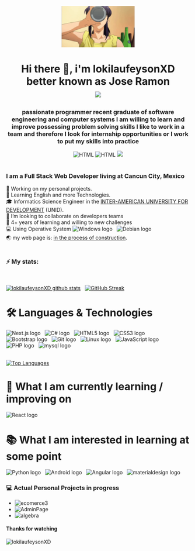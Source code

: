 <div id="header" align="center">
        <img src="https://github.com/lokilaufeysonXD/Gif_Imagen_Redmi_Perfil/blob/main/Gif/Anime/Evangelion/Misato_drinking_beer.gif" width="200" alt="gif"/>
        <h1 align="centar"> 
            Hi there 👋, i'm lokilaufeysonXD better known as Jose Ramon <br/> 
            <img src="https://img.shields.io/badge/Freelancer-29B2FE?style=for-the-badge&logo=Freelancer&logoColor=white" width="200" /> 
        </h1> 
        <h3 align="center">
            passionate programmer recent graduate of software engineering and computer systems
            I am willing to learn and improve possessing problem solving skills
            I like to work in a team and therefore I look for internship opportunities or
            I work to put my skills into practice
        </h3>
        <div id="badges" align="center">
            <img src="https://img.shields.io/github/stars/lokilaufeysonXD?color=orange&style=for-the-badge" alt="HTML" />
            <img src="https://img.shields.io/github/followers/lokilaufeysonXD?style=for-the-badge" alt="HTML" />
            <a hreft="https://twitter.com/jose_laufeyson">
                <img src="https://img.shields.io/twitter/url?color=blue&label=%40jose_laufeyson&logo=twitter&style=for-the-badge&url=https%3A%2F%2Ftwitter.com%2Fjose_laufeyson" />
            </a>
        </div>
</div>
<br/>

### I am a Full Stack Web Developer living at Cancun City, Mexico

🔭 Working on my personal projects. <br/>
🌱 Learning English and more Technologies. <br/>
🎓 Informatics Science Engineer in the [INTER-AMERICAN UNIVERSITY FOR DEVELOPMENT](https://www.unid.edu.mx/) (UNID). <br/>
👯 I’m looking to collaborate on developers teams <br/>
💼 4+ years of learning and willing to new challenges <br/>
💻 Using Operative System 
<img src="https://img.shields.io/badge/Windows-282C34?logo=Windows" alt="Windows logo" title="Windows" height="20" /> &nbsp;
<img src="https://img.shields.io/badge/Debian-282C34?logo=debian" alt="Debian logo" title="Debian" height="20" />
<br/>
🌏 my web page is: [in the process of construction](). <br/> 
<br/>

### ⚡ My stats:
<br/>

[![lokilaufeysonXD github stats](https://github-readme-stats.vercel.app/api?username=lokilaufeysonXD&show_icons=true&hide_border=true)](https://github.com/lokilaufeysonXD)
&nbsp;
[![GitHub Streak](http://github-readme-streak-stats.herokuapp.com?user=lokilaufeysonXD&theme=default)](https://git.io/streak-stats)


<div align="left">
    <h1>🛠 Languages & Technologies</h1>
    <div>
        <img src="https://img.shields.io/badge/Next.js-282C34?logo=next.js&logoColor=white" alt="Next.js logo" title="Next.js" height="25" />
        &nbsp;
        <img src="https://img.shields.io/badge/C%23-282C34?logo=c-sharp&logoColor=9b4f96" alt="C# logo" title="C#" height="25" />
        &nbsp;
        <img src="https://img.shields.io/badge/HTML5-282C34?logo=html5&logoColor=E34F26" alt="HTML5 logo" title="HTML5" height="25" />
        &nbsp;
        <img src="https://img.shields.io/badge/CSS3-282C34?logo=css3&logoColor=1572B6" alt="CSS3 logo" title="CSS3" height="25" />
        &nbsp;
        <img src="https://img.shields.io/badge/Bootstrap-282C34?logo=bootstrap" alt="Bootstrap logo" title="Bootstrap" height="25" />
        &nbsp;
        <img src="https://img.shields.io/badge/git-282C34?logo=git&logoColor=F05032" alt="Git logo" title="Git" height="25" />
        &nbsp;
        <img src="https://img.shields.io/badge/Linux-282C34?logo=linux&logoColor=FFFFFF" alt="Linux logo" title="Linux" height="25" />
        &nbsp;
        <img src="https://img.shields.io/badge/JavaScript-282C34?logo=javascript&logoColor=F7DF1E" alt="JavaScript logo" title="JavaScript" height="25" />
        &nbsp;
        <img src="https://img.shields.io/badge/PHP-282C34?logo=php&logoColor=777bb4" alt="PHP logo" title="PHP" height="25" />
        &nbsp;
        <img src="https://img.shields.io/badge/mysql-282C34?logo=mysql&logoColor=777bb4" alt="mysql logo" title="mysql" height="25" />
    </div>  
    <br/>     
                
[![Top Languages](https://github-readme-stats.vercel.app/api/top-langs/?username=lokilaufeysonXD&layout=compact)](https://github.com/lokilaufeysonXD)


<div align="left">
    <h1>📖  What I am currently learning / improving on</h1>
    <div>
        <img src="https://img.shields.io/badge/React-282C34?logo=react&logoColor=61DAFB" alt="React logo" title="React" height="25" />
    </div>  

   <div align="left">
    <h1>📚  What I am interested in learning at some point</h1>
    <div>
        <img src="https://img.shields.io/badge/Python-282C34?logo=python&logoColor=ffdd54" alt="Python logo" title="Python" height="25" />
        &nbsp;
        <img src="https://img.shields.io/badge/Android-282C34?logo=android&logoColor=3DDC84" alt="Android logo" title="Android" height="25" />
        &nbsp;
        <img src="https://img.shields.io/badge/Angular-282C34?logo=Angular&logoColor=3DDC84" alt="Angular logo" title="Angular" height="25" />
        &nbsp;
        <img src="https://img.shields.io/badge/materialdesign-282C34?logo=materialdesign&logoColor=3DDC84" alt="materialdesign logo" title="materialdesign" height="25" />
    </div> 
       
### 💻 Actual Personal Projects in progress</h1>
 
- ![ecomerce3](https://github.com/Pudin-con-pasas-uwu/ecomerce3)
- ![AdminPage]([https://github.com/Pudin-con-pasas-uwu/ecomerce3](https://github.com/lokilaufeysonXD/AdminPage))
- ![algebra](https://github.com/lokilaufeysonXD/algebra-)

#### Thanks for watching
<img src="https://komarev.com/ghpvc/?username=lokilaufeysonXD&label=Profile%20views&color=0e75b6&style=flat" alt="lokilaufeysonXD" /> 
